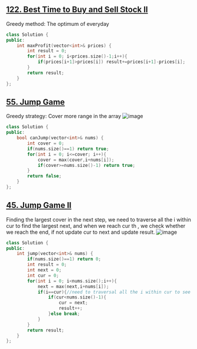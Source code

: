 ## [122. Best Time to Buy and Sell Stock II](https://leetcode.cn/problems/best-time-to-buy-and-sell-stock-ii/description/)
Greedy method: The optimum of everyday 
```CPP
class Solution {
public:
    int maxProfit(vector<int>& prices) {
        int result = 0;
        for(int i = 0; i<prices.size()-1;i++){
            if(prices[i+1]>prices[i]) result+=prices[i+1]-prices[i];
        }
        return result;
    }
};
```

## [55. Jump Game](https://leetcode.cn/problems/jump-game/description/)
Greedy strategy: Cover more range in the array
![image](https://github.com/YunfanLing/YunfanLing.github.io/assets/102476857/a354fc5f-f4aa-4f9a-befb-5a3760aaa2ed)
```CPP
class Solution {
public:
    bool canJump(vector<int>& nums) {
        int cover = 0;
        if(nums.size()==1) return true;
        for(int i = 0; i<=cover; i++){
            cover = max(cover,i+nums[i]);
            if(cover>=nums.size()-1) return true;
        }
        return false;
    }
};
```

## [45. Jump Game II](https://leetcode.cn/problems/jump-game-ii/description/)
Finding the largest cover in the next step, we need to traverse all the i within cur to find the largest next, and when we reach cur th , we check whether we reach the end, if not update cur to next and update result.
![image](https://github.com/YunfanLing/YunfanLing.github.io/assets/102476857/23aefafe-66a4-4d88-bdc5-024f547ee6c0)
```CPP
class Solution {
public:
    int jump(vector<int>& nums) {
        if(nums.size()==1) return 0;
        int result = 0;
        int next = 0;
        int cur = 0;
        for(int i = 0; i<nums.size();i++){
            next = max(next,i+nums[i]);
            if(i==cur){//need to traversal all the i within cur to see which one is the largest cover range
                if(cur<nums.size()-1){
                    cur = next;
                    result++;
                }else break;
            }
        }
        return result;
    }
};
```

